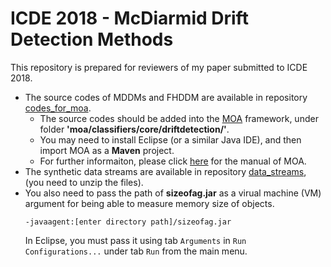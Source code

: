 # ICDE 2018 - McDiarmid Drift Detection Methods
This repository is prepared for reviewers of my paper submitted to ICDE 2018.

* The source codes of MDDMs and FHDDM are available in repository [codes_for_moa](https://github.com/alipsgh/codes_for_moa/tree/master/drift_detection).
  * The source codes should be added into the [MOA](https://github.com/Waikato/moa) framework, under folder **'moa/classifiers/core/driftdetection/'**.
  * You may need to install Eclipse (or a similar Java IDE), and then import MOA as a **Maven** project.
  * For further informaiton, please click [here](https://www.cs.waikato.ac.nz/~abifet/MOA/Manual.pdf) for the manual of MOA.
* The synthetic data streams are available in repository [data_streams](
https://github.com/alipsgh/data_streams/tree/master/synthetic), (you need to unzip the files).
* You also need to pass the path of **sizeofag.jar** as a virual machine (VM) argument for being able to measure memory size of objects.
  ```
  -javaagent:[enter directory path]/sizeofag.jar
  ```
  In Eclipse, you must pass it using tab ```Arguments``` in ```Run Configurations...``` under tab ```Run``` from the main menu.
